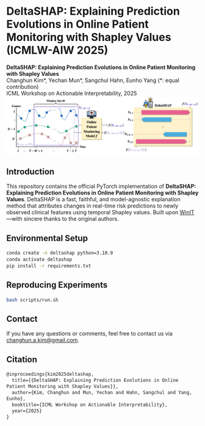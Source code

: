 # DeltaSHAP: Explaining Prediction Evolutions in Online Patient Monitoring with Shapley Values (ICMLW-AIW 2025)

**DeltaSHAP: Explaining Prediction Evolutions in Online Patient Monitoring with Shapley Values**<br>
Changhun Kim*, Yechan Mun*, Sangchul Hahn, Eunho Yang (*: equal contribution)<br>
ICML Workshop on Actionable Interpretability, 2025
![](https://github.com/drumpt/drumpt.github.io/blob/main/content/publications/deltashap/featured.png)



## Introduction
This repository contains the official PyTorch implementation of **DeltaSHAP: Explaining Prediction Evolutions in Online Patient Monitoring with Shapley Values**. DeltaSHAP is a fast, faithful, and model-agnostic explanation method that attributes changes in real-time risk predictions to newly observed clinical features using temporal Shapley values. Built upon [WinIT](https://github.com/layer6ai-labs/WinIT)—with sincere thanks to the original authors.



## Environmental Setup
```bash
conda create -n deltashap python=3.10.9
conda activate deltashap
pip install -r requirements.txt
```



## Reproducing Experiments
```bash
bash scripts/run.sh
```



## Contact
If you have any questions or comments, feel free to contact us via changhun.a.kim@gmail.com.



## Citation
```
@inproceedings{kim2025deltashap,
  title={{DeltaSHAP: Explaining Prediction Evolutions in Online Patient Monitoring with Shapley Values}},
  author={Kim, Changhun and Mun, Yechan and Hahn, Sangchul and Yang, Eunho},
  booktitle={ICML Workshop on Actionable Interpretability},
  year={2025}
}
```
